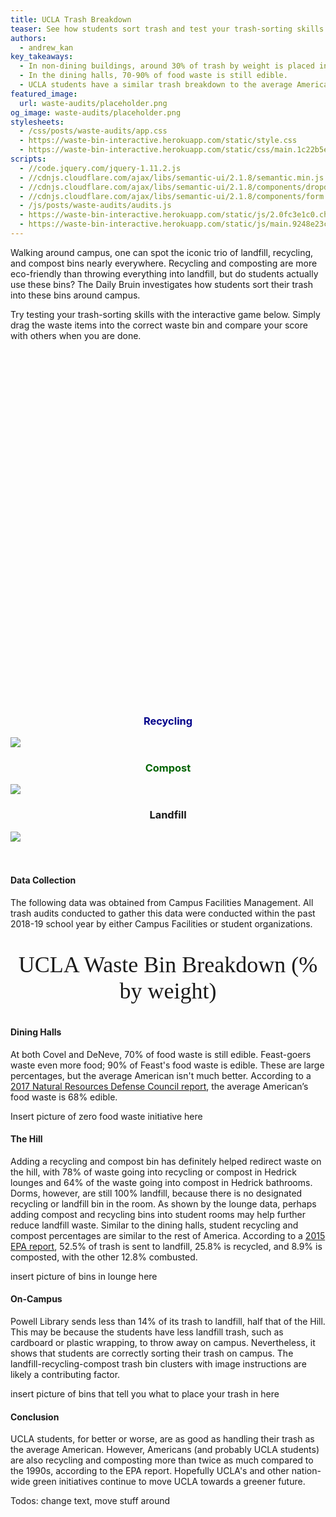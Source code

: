 ```yaml
---
title: UCLA Trash Breakdown
teaser: See how students sort trash and test your trash-sorting skills with a game
authors:
  - andrew_kan
key_takeaways:
  - In non-dining buildings, around 30% of trash by weight is placed in the landfill bin, 30% in the recycling bin, and 40% in the compost bin.
  - In the dining halls, 70-90% of food waste is still edible.
  - UCLA students have a similar trash breakdown to the average American.
featured_image:
  url: waste-audits/placeholder.png
og_image: waste-audits/placeholder.png
stylesheets:
  - /css/posts/waste-audits/app.css
  - https://waste-bin-interactive.herokuapp.com/static/style.css
  - https://waste-bin-interactive.herokuapp.com/static/css/main.1c22b5ee.chunk.css
scripts:
  - //code.jquery.com/jquery-1.11.2.js
  - //cdnjs.cloudflare.com/ajax/libs/semantic-ui/2.1.8/semantic.min.js
  - //cdnjs.cloudflare.com/ajax/libs/semantic-ui/2.1.8/components/dropdown.min.js
  - //cdnjs.cloudflare.com/ajax/libs/semantic-ui/2.1.8/components/form.min.js
  - /js/posts/waste-audits/audits.js
  - https://waste-bin-interactive.herokuapp.com/static/js/2.0fc3e1c0.chunk.js
  - https://waste-bin-interactive.herokuapp.com/static/js/main.9248e23c.chunk.js
---
```


<script src="https://d3js.org/d3.v3.min.js"></script>

<p class="text">
  Walking around campus, one can spot the iconic trio of landfill, recycling, and compost bins nearly everywhere. Recycling and composting are more eco-friendly than throwing everything into landfill, but do students actually use these bins? The Daily Bruin investigates how students sort their trash into these bins around campus.
</p>

<p class="text" id="interactive-introduction">
  Try testing your trash-sorting skills with the interactive game below. Simply drag the waste items into the correct waste bin and compare your score with others when you are done.
</p>

<div id="interactive">
  <div id="item-container">
    <div class="item-item" id="item0"></div>
    <div class="item-item" id="item1"></div>
    <div class="item-item" id="item2"></div>
    <div class="item-item" id="item3"></div>
    <div class="item-item" id="item4"></div>
    <div class="item-item" id="item5"></div>
    <div class="item-item" id="item6"></div>
    <div class="item-item" id="item7"></div>
    <div class="item-item" id="item8"></div>
    <div class="item-item" id="item9"></div>
    <div class="item-item" id="item10"></div>
    <div class="item-item" id="item11"></div>
  </div><br /><br /><br /><br /><br /><br /><br /><br /><br /><br /><br class="hidden-br" /><br class="hidden-br" /><br
    class="hidden-br" /><br class="hidden-br" /><br class="hidden-br" /><br class="hidden-mobile-br" /><br
    class="hidden-mobile-br" /><br class="hidden-mobile-br" /><br class="hidden-mobile-br" /><br
    class="hidden-hidden-br" /><br class="hidden-hidden-br" /><br class="hidden-hidden-br" /><br
    class="hidden-hidden-br" /><br class="hidden-hidden-br" /><br class="hidden-hidden-br" /><br
    class="hidden-hidden-br" /><br class="hidden-hidden-br" /><br class="hidden-hidden-br" /><br
    class="hidden-hidden-hidden-br" /><br class="hidden-hidden-hidden-br" /><br class="hidden-hidden-hidden-br" /><br
    class="hidden-hidden-hidden-br" /><br class="hidden-hidden-hidden-br" />
  <div class="bin">
    <div id="recyclingbin" class="bin-item bin-one">
      <h3 style="text-align:center;color:#00008b">Recycling</h3><img class="bin-img" src="https://waste-bin-interactive.herokuapp.com/static/images/recyclingbin.png" />
      <div id="bin1"></div>
    </div>
    <div id="compostbin" class="bin-item bin-two">
      <h3 style="text-align:center;color:#006400">Compost</h3><img class="bin-img" src="https://waste-bin-interactive.herokuapp.com/static/images/compostbin.png" />
      <div id="bin2"></div>
    </div>
    <div id="landfillbin" class="bin-item bin-three">
      <h3 style="text-align:center">Landfill</h3><img class="bin-img" src="https://waste-bin-interactive.herokuapp.com/static/images/landfillbin.png" />
      <div id="bin3"></div>
    </div>
  </div><br /><br />
  <script>
    ! function (l) {
      function e(e) {
        for (var r, t, n = e[0], o = e[1], u = e[2], f = 0, i = []; f < n.length; f++) t = n[f], p[t] && i.push(p[t][
          0]), p[t] = 0;
        for (r in o) Object.prototype.hasOwnProperty.call(o, r) && (l[r] = o[r]);
        for (s && s(e); i.length;) i.shift()();
        return c.push.apply(c, u || []), a()
      }

      function a() {
        for (var e, r = 0; r < c.length; r++) {
          for (var t = c[r], n = !0, o = 1; o < t.length; o++) {
            var u = t[o];
            0 !== p[u] && (n = !1)
          }
          n && (c.splice(r--, 1), e = f(f.s = t[0]))
        }
        return e
      }
      var t = {},
        p = {
          1: 0
        },
        c = [];

      function f(e) {
        if (t[e]) return t[e].exports;
        var r = t[e] = {
          i: e,
          l: !1,
          exports: {}
        };
        return l[e].call(r.exports, r, r.exports, f), r.l = !0, r.exports
      }
      f.m = l, f.c = t, f.d = function (e, r, t) {
        f.o(e, r) || Object.defineProperty(e, r, {
          enumerable: !0,
          get: t
        })
      }, f.r = function (e) {
        "undefined" != typeof Symbol && Symbol.toStringTag && Object.defineProperty(e, Symbol.toStringTag, {
          value: "Module"
        }), Object.defineProperty(e, "__esModule", {
          value: !0
        })
      }, f.t = function (r, e) {
        if (1 & e && (r = f(r)), 8 & e) return r;
        if (4 & e && "object" == typeof r && r && r.__esModule) return r;
        var t = Object.create(null);
        if (f.r(t), Object.defineProperty(t, "default", {
            enumerable: !0,
            value: r
          }), 2 & e && "string" != typeof r)
          for (var n in r) f.d(t, n, function (e) {
            return r[e]
          }.bind(null, n));
        return t
      }, f.n = function (e) {
        var r = e && e.__esModule ? function () {
          return e.default
        } : function () {
          return e
        };
        return f.d(r, "a", r), r
      }, f.o = function (e, r) {
        return Object.prototype.hasOwnProperty.call(e, r)
      }, f.p = "/";
      var r = window.webpackJsonp = window.webpackJsonp || [],
        n = r.push.bind(r);
      r.push = e, r = r.slice();
      for (var o = 0; o < r.length; o++) e(r[o]);
      var s = n;
      a()
    }([])

  </script>
</div>

#### Data Collection

<p>The following data was obtained from Campus Facilities Management. All trash audits conducted to gather this data were conducted within the past 2018-19 school year by either Campus Facilities or student organizations.</p>

 <div id="title">
    <p style="font: 36px Garamond; text-align: center">UCLA Waste Bin Breakdown (% by weight)</p>
  </div>
  <div id="dropdown-menu"></div>
  <div class="graph-container">
    <div id="landfillGraph"></div>
    <div id="recyclingGraph"></div>
    <div id="compostGraph"></div>
  </div>

#### Dining Halls

  <p className="text">	At both Covel and DeNeve, 70% of food waste is still edible. Feast-goers waste even more food; 90% of Feast's food waste is edible. These are large percentages, but the average American isn't much better. According to a <a href="https://www.nrdc.org/sites/default/files/food-waste-city-level-report.pdf">2017 Natural Resources Defense Council report</a>, the average American’s food waste is 68% edible. </p>

  <p>Insert picture of zero food waste initiative here</p>

#### The Hill

<p className="text">Adding a recycling and compost bin has definitely helped redirect waste on the hill, with 78% of waste going into recycling or compost in Hedrick lounges and 64% of the waste going into compost in Hedrick bathrooms. Dorms, however, are still 100% landfill, because there is no designated recycling or landfill bin in the room. As shown by the lounge data, perhaps adding compost and recycling bins into student rooms may help further reduce landfill waste. Similar to the dining halls, student recycling and compost percentages are similar to the rest of America. According to a <a href="https://www.epa.gov/facts-and-figures-about-materials-waste-and-recycling/national-overview-facts-and-figures-materials">2015 EPA report</a>, 52.5% of trash is sent to landfill, 25.8% is recycled, and 8.9% is composted, with the other 12.8% combusted.
  </p>

  <p>insert picture of bins in lounge here</p>

#### On-Campus

  <p className="text">Powell Library sends less than 14% of its trash to landfill, half that of the Hill. This may be because the students have less landfill trash, such as cardboard or plastic wrapping, to throw away on campus. Nevertheless, it shows that students are correctly sorting their trash on campus. The landfill-recycling-compost trash bin clusters with image instructions are likely a contributing factor. 
  </p>

  <p>insert picture of bins that tell you what to place your trash in here</p>

#### Conclusion

  <p className="text">UCLA students, for better or worse, are as good as handling their trash as the average American. However, Americans (and probably UCLA students) are also recycling and composting more than twice as much compared to the 1990s, according to the EPA report. Hopefully UCLA's and other nation-wide green initiatives continue to move UCLA towards a greener future. 
  </p>

<p>
Todos: change text, move stuff around
</p>
